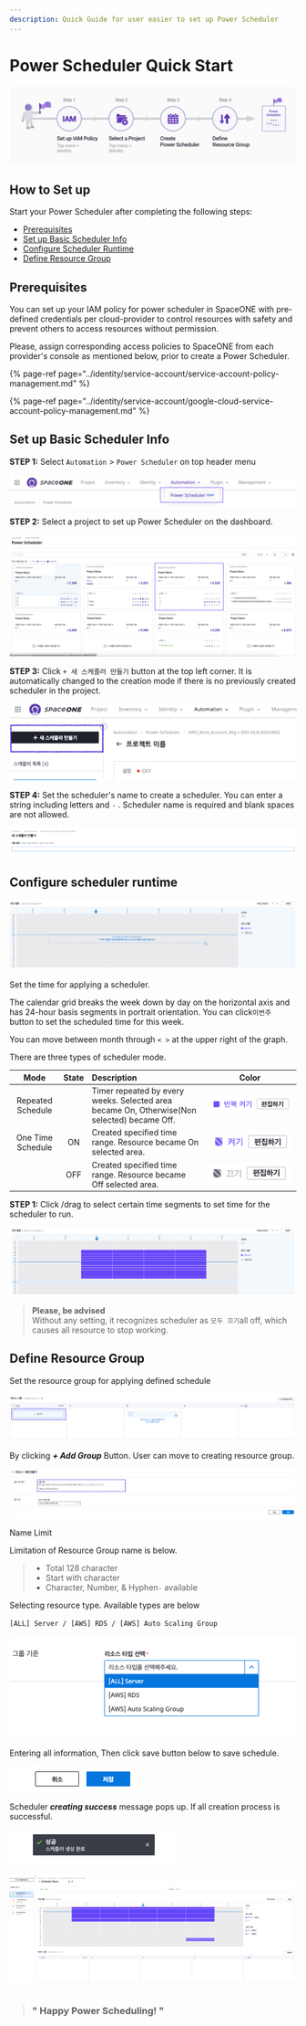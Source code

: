 ```yaml
---
description: Quick Guide for user easier to set up Power Scheduler
---
```


# Power Scheduler Quick Start

![](../.gitbook/assets/pw_img.png)

## How to Set up

Start your Power Scheduler after completing the following steps: 

* [Prerequisites](power-scheduler-quick-start.md#prerequisites)
* [Set up Basic Scheduler Info](power-scheduler-quick-start.md#set-up-basic-scheduler-info)
* [Configure Scheduler Runtime](power-scheduler-quick-start.md#configure-scheduler-runtime)
* [Define Resource Group](power-scheduler-quick-start.md#define-resource-group)

## Prerequisites

You can set up your IAM policy for power scheduler in SpaceONE with pre-defined credentials per cloud-provider to control resources with safety and prevent others to access resources without permission.

Please, assign corresponding access policies to SpaceONE from each provider's console as mentioned below, prior to create a Power Scheduler.

{% page-ref page="../identity/service-account/service-account-policy-management.md" %}

{% page-ref page="../identity/service-account/google-cloud-service-account-policy-management.md" %}



## Set up Basic Scheduler Info

**STEP 1:** Select `Automation` &gt; `Power Scheduler` on top header menu 

![Select Power Scheduler on menu](../.gitbook/assets/image%20%283%29.png)



**STEP 2:** Select a project to set up Power Scheduler on the dashboard. 

![Select a Project on Dashboard](../.gitbook/assets/image%20%2871%29.png)





**STEP 3:**  Click `+ 새 스케줄러 만들기` button at the top left corner. It is automatically changed to the creation mode if there is no previously created scheduler in the project.

![&#xC0C8; &#xC2A4;&#xCF00;&#xC904;&#xB7EC; &#xB9CC;&#xB4E4;&#xAE30;](../.gitbook/assets/image%20%2822%29.png)





**STEP 4:**  Set the scheduler's name to create a scheduler. You can enter a string including letters and  `-` . Scheduler name is required and blank spaces are not allowed.

![](../.gitbook/assets/image%20%2842%29.png)

### 



## Configure scheduler runtime

![set a time schedule to apply](../.gitbook/assets/image%20%2841%29.png)

Set the time for applying a scheduler.   
  
The calendar grid breaks the week down by day on the horizontal axis and has 24-hour basis segments in portrait orientation.  You can click`이번주` button to set the scheduled time for this week.  

You can move between month through  `< >` at the upper right of the graph. 



There are three types of scheduler mode.

|  Mode | State | Description | Color |
| :---: | :---: | :--- | :---: |
| Repeated Schedule |  | Timer repeated by every weeks. Selected area became On, Otherwise\(Non selected\) became Off. | ![](../.gitbook/assets/image%20%288%29.png) |
| One Time Schedule | ON | Created specified time range. Resource became On selected area. | ![](../.gitbook/assets/image%20%2816%29.png) |
|  | OFF | Created specified time range. Resource became Off selected area. | ![](../.gitbook/assets/image%20%2855%29.png) |



**STEP 1:** Click /drag  to select certain time segments to set time for the scheduler to run.

![Scheduler calendar mouse Click / drag](../.gitbook/assets/image%20%2819%29.png)

> **Please, be advised**   
> Without any setting, it recognizes scheduler as `모두 끄기`all off, which causes all resource to stop working.

## Define Resource Group

Set the resource group for applying defined schedule  

![](../.gitbook/assets/image%20%2840%29.png)

By clicking _**+ Add Group**_ Button. User can move to creating resource group. 

![](../.gitbook/assets/image%20%2834%29.png)

Name Limit

Limitation of Resource Group name is below.

> * Total 128 character 
> * Start with character
> * Character, Number, & Hyphen`-`  available



Selecting resource type. Available types are below

`[ALL] Server / [AWS] RDS / [AWS] Auto Scaling Group`

![](../.gitbook/assets/image%20%2846%29.png)



Entering all information, Then click save button below to save schedule. 

![Save](../.gitbook/assets/image%20%284%29.png)

Scheduler _**creating success**_ message pops up. If all creation process is successful. 

![Pop up](../.gitbook/assets/image%20%2811%29.png)

![Describes created schedule](../.gitbook/assets/image%20%2824%29.png)



## 

> ### " Happy Power Scheduling! "




